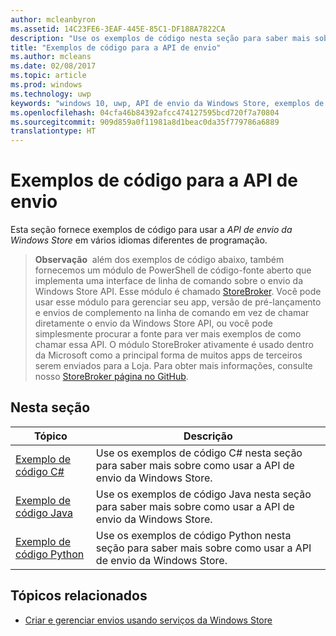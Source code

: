 ```yaml
---
author: mcleanbyron
ms.assetid: 14C23FE6-3EAF-445E-85C1-DF188A7822CA
description: "Use os exemplos de código nesta seção para saber mais sobre como usar a API de envio da Windows Store."
title: "Exemplos de código para a API de envio"
ms.author: mcleans
ms.date: 02/08/2017
ms.topic: article
ms.prod: windows
ms.technology: uwp
keywords: "windows 10, uwp, API de envio da Windows Store, exemplos de código"
ms.openlocfilehash: 04cfa46b84392afcc474127595bcd720f7a70804
ms.sourcegitcommit: 909d859a0f11981a8d1beac0da35f779786a6889
translationtype: HT
---
```

# <a name="code-examples-for-the-submission-api"></a>Exemplos de código para a API de envio

Esta seção fornece exemplos de código para usar a *API de envio da Windows Store* em vários idiomas diferentes de programação.

>**Observação**&nbsp;&nbsp;além dos exemplos de código abaixo, também fornecemos um módulo de PowerShell de código-fonte aberto que implementa uma interface de linha de comando sobre o envio da Windows Store API. Esse módulo é chamado [StoreBroker](https://aka.ms/storebroker). Você pode usar esse módulo para gerenciar seu app, versão de pré-lançamento e envios de complemento na linha de comando em vez de chamar diretamente o envio da Windows Store API, ou você pode simplesmente procurar a fonte para ver mais exemplos de como chamar essa API. O módulo StoreBroker ativamente é usado dentro da Microsoft como a principal forma de muitos apps de terceiros serem enviados para a Loja. Para obter mais informações, consulte nosso [StoreBroker página no GitHub](https://aka.ms/storebroker).

## <a name="in-this-section"></a>Nesta seção

| Tópico                                                                                                       | Descrição                 |
|-------------------------------------------------------------------------------------------------------------|-----------------------------|
| [Exemplo de código C#](csharp-code-examples-for-the-windows-store-submission-api.md) | Use os exemplos de código C# nesta seção para saber mais sobre como usar a API de envio da Windows Store. |
| [Exemplo de código Java](java-code-examples-for-the-windows-store-submission-api.md) | Use os exemplos de código Java nesta seção para saber mais sobre como usar a API de envio da Windows Store. |
| [Exemplo de código Python](python-code-examples-for-the-windows-store-submission-api.md)  | Use os exemplos de código Python nesta seção para saber mais sobre como usar a API de envio da Windows Store.  |

## <a name="related-topics"></a>Tópicos relacionados

* [Criar e gerenciar envios usando serviços da Windows Store](create-and-manage-submissions-using-windows-store-services.md)
